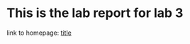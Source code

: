 # This is the lab report for lab 3

  link to homepage: [title](https://yangwestyyy21.github.io/cse15l-lab-reports/index.html)
  
